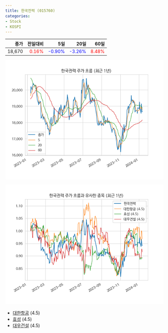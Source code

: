 ```yaml
---
title: 한국전력 (015760)
categories:
- Stock
- KOSPI
---
```


|종가|전일대비|5일|20일|60일|
|---:|-------:|--:|---:|---:|
|18,670|<span style="color: red">0.16%</span>|<span style="color: blue">-0.90%</span>|<span style="color: blue">-3.26%</span>|<span style="color: red">8.48%</span>|


<!-- more -->

![015760](/assets/images/stock/015760.png)

![015760](/assets/images/stock/015760_sim.png)

- [대한항공](/003490/) (4.5)
- [효성](/004800/) (4.5)
- [대우건설](/047040/) (4.5)